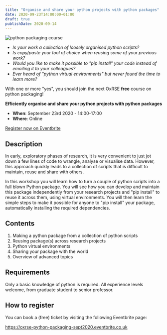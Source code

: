 ```yaml
---
title: "Organise and share your python projects with python packages"
date: 2020-09-23T14:00:00+01:00
draft: true
publishDate: 2020-09-14
---
```


![python packaging course](/images/events/python_packaging_course_1080.jpg "python packaging course")

- *Is your work a collection of loosely organised python scripts?*
- *Is copy/paste your tool of choice when reusing some of your previous work?*
- *Would you like to make it possible to "pip install" your code instead of emailing it to your colleagues?*
- *Ever heard of "python virtual environments" but never found the time to learn more?*

With one or more "yes", you should join the next OxRSE **free** course on python
packaging!

**Efficiently organise and share your python projects with python packages**

- **When**: September 23rd 2020 - 14:00-17:00
- **Where**: Online

[Register now on Eventbrite](https://oxrse-python-packaging-sept2020.eventbrite.co.uk)

## Description

In early, exploratory phases of research, it is very convenient to just jot down
a few lines of code to wrangle, analyse or visualise data.
However, this approach quickly leads to a collection of scripts that is difficult 
to maintain, reuse and share with others.

In this workshop you will learn how to turn a couple of python scripts into
a full blown Python package. You will see how you can develop and maintain
this package independently from your research projects and "pip install" to
reuse it across them, using virtual environments.
You will then learn the simple steps to make it possible for anyone to "pip
install" your package, automatically installing the required dependencies.

## Contents

1. Making a python package from a collection of python scripts
2. Reusing package(s) across research projects
3. Python virtual environments
4. Sharing your package with the world
5. Overview of advanced topics
  
## Requirements

Only a basic knowledge of python is required.
All experience levels welcome, from graduate student to senior professor.

## How to register

You can book a (free) ticket by visiting the following Eventbrite page:

https://oxrse-python-packaging-sept2020.eventbrite.co.uk
